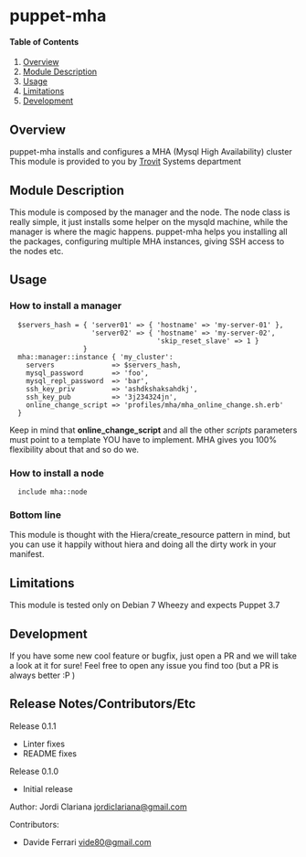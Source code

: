 # puppet-mha

#### Table of Contents

1. [Overview](#overview)
2. [Module Description](#module-description)
3. [Usage](#usage)
4. [Limitations](#limitations)
5. [Development](#development)

## Overview

puppet-mha installs and configures a MHA (Mysql High Availability) cluster
This module is provided to you by [Trovit](http://www.trovit.com) Systems department

## Module Description

This module is composed by the manager and the node. The node class is really simple, it
just installs some helper on the mysqld machine, while the manager is where the magic
happens. puppet-mha helps you installing all the packages, configuring multiple MHA
instances, giving SSH access to the nodes etc.

## Usage

### How to install a manager

```
  $servers_hash = { 'server01' => { 'hostname' => 'my-server-01' },
                    'server02' => { 'hostname' => 'my-server-02',
                                    'skip_reset_slave' => 1 }
                  }
  mha::manager::instance { 'my_cluster':
    servers              => $servers_hash,
    mysql_password       => 'foo',
    mysql_repl_password  => 'bar',
    ssh_key_priv         => 'ashdkshaksahdkj',
    ssh_key_pub          => '3j234324jn',
    online_change_script => 'profiles/mha/mha_online_change.sh.erb'
  }
```

Keep in mind that **online_change_script** and all the other *scripts* parameters
must point to a template YOU have to implement. MHA gives you 100% flexibility about
that and so do we.

### How to install a node

```
  include mha::node
```

### Bottom line

This module is thought with the Hiera/create\_resource pattern in mind,
but you can use it happily without hiera and doing all the dirty work
in your manifest.

## Limitations

This module is tested only on Debian 7 Wheezy and expects Puppet 3.7

## Development

If you have some new cool feature or bugfix, just open a PR and we will take
a look at it for sure!
Feel free to open any issue you find too (but a PR is always better :P )

## Release Notes/Contributors/Etc

Release 0.1.1
 - Linter fixes
 - README fixes

Release 0.1.0
 - Initial release

Author: Jordi Clariana <jordiclariana@gmail.com>

Contributors:
 - Davide Ferrari <vide80@gmail.com>

